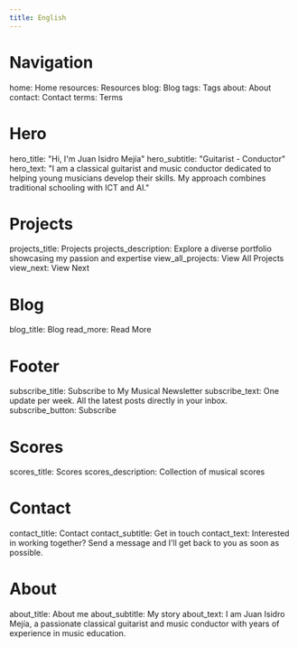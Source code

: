```yaml
---
title: English
---
```


# Navigation

home: Home
resources: Resources
blog: Blog
tags: Tags
about: About
contact: Contact
terms: Terms

# Hero

hero_title: "Hi, I'm Juan Isidro Mejía"
hero_subtitle: "Guitarist - Conductor"
hero_text: "I am a classical guitarist and music conductor dedicated to helping young musicians develop their skills. My approach combines traditional schooling with ICT and AI."

# Projects

projects_title: Projects
projects_description: Explore a diverse portfolio showcasing my passion and expertise
view_all_projects: View All Projects
view_next: View Next

# Blog

blog_title: Blog
read_more: Read More

# Footer

subscribe_title: Subscribe to My Musical Newsletter
subscribe_text: One update per week. All the latest posts directly in your inbox.
subscribe_button: Subscribe

# Scores

scores_title: Scores
scores_description: Collection of musical scores

# Contact

contact_title: Contact
contact_subtitle: Get in touch
contact_text: Interested in working together? Send a message and I'll get back to you as soon as possible.

# About

about_title: About me
about_subtitle: My story
about_text: I am Juan Isidro Mejía, a passionate classical guitarist and music conductor with years of experience in music education.
